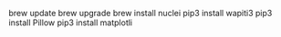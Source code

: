 brew update 
brew upgrade
brew install nuclei
pip3 install wapiti3
pip3 install Pillow
pip3 install matplotli